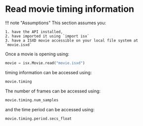 # Read movie timing information

!!! note "Assumptions"
    This section assumes you: 

    1. have the API installed, 
    2. have imported it using `import isx` 
    3. have a ISXD movie accessible on your local file system at `movie.isxd`

Once a movie is opening using:


```python
movie = isx.Movie.read("movie.isxd")
```

timing information can be accessed using:

```python
movie.timing
```

The number of frames can be accessed using:

```python
movie.timing.num_samples
```

and the time period can be accessed using:

```python
movie.timing.period.secs_float
```